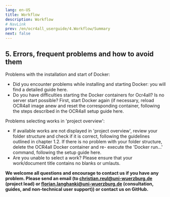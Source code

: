 ```yaml
---
lang: en-US
title: Workflow
description: Workflow
# NavLink
prev: /en/ocr4all_userguide/4.Workflow/Summary
next: false
---
```

## 5.	Errors, frequent problems and how to avoid them

Problems with the installation and start of Docker:
- Did you encounter problems while installing and starting Docker: you will find a detailed guide here.
- Do you have difficulties starting the Docker containers for Ocr4all? Is no server start possible? First, start Docker again (if necessary, reload OCR4all image anew and reset the corresponding container, following the steps described in the OCR4all setup guide here.

Problems selecting works in 'project overview':
- If available works are not displayed in 'project overview', review your folder structure and check if it is correct, following the guidelines outlined in chapter 1.2. If there is no problem with your folder structure, delete the OCR4all Docker container and re- execute the 'Docker run...' command, following the setup guide here.
- Are you unable to select a work? Please ensure that your work/document title contains no blanks or umlauts.





**We welcome all questions and encourage to contact us if you have any problem. Please send an email (to christian.reul@uni-wuerzburg.de (project lead) or florian.langhanki@uni-wuerzburg.de (consultation, guides, and non-technical user support)) or contact us on GitHub.**
